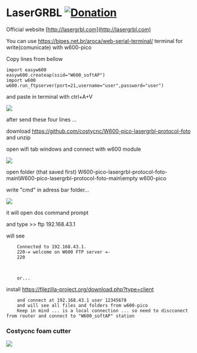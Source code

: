 # LaserGRBL [![Donation](https://img.shields.io/badge/Donate-PayPal-green.svg)](https://www.paypal.com/donate?business=4WQX8HUBXRVUU&no_recurring=0&item_name=LaserGRBL&currency_code=EUR)
Official website [http://lasergrbl.com](http://lasergrbl.com)

You can use https://bipes.net.br/aroca/web-serial-terminal/ terminal for write(comunicate) with w600-pico  

Copy lines from bellow
        
    import easyw600
    easyw600.createap(ssid="W600_softAP")        
    import w600
    w600.run_ftpserver(port=21,username="user",password="user")
    
and paste in terminal with ctrl+A+V    
    
<img src="https://raw.githubusercontent.com/costycnc/W600-pico-lasergrbl-protocol-foto/main/foto/connect.jpg">        


after send these four lines ...

download https://github.com/costycnc/W600-pico-lasergrbl-protocol-foto and unzip

open wifi tab windows and connect with w600 module 

<img src="https://raw.githubusercontent.com/costycnc/W600-pico-lasergrbl-protocol-foto/main/foto/wifi.jpg"> 

open folder (that saved first) W600-pico-lasergrbl-protocol-foto-main\W600-pico-lasergrbl-protocol-foto-main\empty w600-pico

write "cmd" in adress bar folder...

<img src="https://raw.githubusercontent.com/costycnc/W600-pico-lasergrbl-protocol-foto/main/foto/connect1.jpg">      


it will open dos command prompt


and type >> ftp 192.168.43.1

will see 
        
        Connected to 192.168.43.1.
        220-= welcome on W600 FTP server =-
        220


        
        or...
        
install https://filezilla-project.org/download.php?type=client

        and connect at 192.168.43.1 user 12345678
        and will see all files and folders from w600-pico
        Keep in mind ... is a local connection ... so need to discconect from router and connect to "W600_softAP" station
        
### Costycnc foam cutter        
        
 [<img src="https://raw.githubusercontent.com/costycnc/W600-pico-lasergrbl-protocol-foto/main/foto/costycnc.jpg">](https://youtu.be/_HhSQFuQPcA)       
